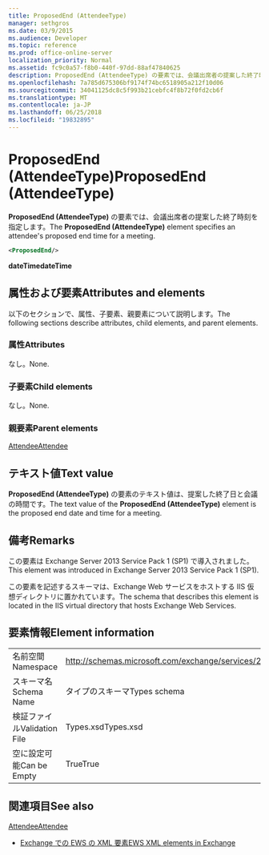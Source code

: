 ```yaml
---
title: ProposedEnd (AttendeeType)
manager: sethgros
ms.date: 03/9/2015
ms.audience: Developer
ms.topic: reference
ms.prod: office-online-server
localization_priority: Normal
ms.assetid: fc9c0a57-f8b0-440f-97dd-88af47840625
description: ProposedEnd (AttendeeType) の要素では、会議出席者の提案した終了時刻を指定します。
ms.openlocfilehash: 7a785d675306bf9174f74bc6518905a212f10d06
ms.sourcegitcommit: 34041125dc8c5f993b21cebfc4f8b72f0fd2cb6f
ms.translationtype: MT
ms.contentlocale: ja-JP
ms.lasthandoff: 06/25/2018
ms.locfileid: "19832895"
---
```

# <a name="proposedend-attendeetype"></a><span data-ttu-id="7fd2c-103">ProposedEnd (AttendeeType)</span><span class="sxs-lookup"><span data-stu-id="7fd2c-103">ProposedEnd (AttendeeType)</span></span>

<span data-ttu-id="7fd2c-104">**ProposedEnd (AttendeeType)** の要素では、会議出席者の提案した終了時刻を指定します。</span><span class="sxs-lookup"><span data-stu-id="7fd2c-104">The **ProposedEnd (AttendeeType)** element specifies an attendee's proposed end time for a meeting.</span></span> 
  
```XML
<ProposedEnd/>
```

 <span data-ttu-id="7fd2c-105">**dateTime**</span><span class="sxs-lookup"><span data-stu-id="7fd2c-105">**dateTime**</span></span>
## <a name="attributes-and-elements"></a><span data-ttu-id="7fd2c-106">属性および要素</span><span class="sxs-lookup"><span data-stu-id="7fd2c-106">Attributes and elements</span></span>

<span data-ttu-id="7fd2c-107">以下のセクションで、属性、子要素、親要素について説明します。</span><span class="sxs-lookup"><span data-stu-id="7fd2c-107">The following sections describe attributes, child elements, and parent elements.</span></span>
  
### <a name="attributes"></a><span data-ttu-id="7fd2c-108">属性</span><span class="sxs-lookup"><span data-stu-id="7fd2c-108">Attributes</span></span>

<span data-ttu-id="7fd2c-109">なし。</span><span class="sxs-lookup"><span data-stu-id="7fd2c-109">None.</span></span>
  
### <a name="child-elements"></a><span data-ttu-id="7fd2c-110">子要素</span><span class="sxs-lookup"><span data-stu-id="7fd2c-110">Child elements</span></span>

<span data-ttu-id="7fd2c-111">なし。</span><span class="sxs-lookup"><span data-stu-id="7fd2c-111">None.</span></span>
  
### <a name="parent-elements"></a><span data-ttu-id="7fd2c-112">親要素</span><span class="sxs-lookup"><span data-stu-id="7fd2c-112">Parent elements</span></span>

[<span data-ttu-id="7fd2c-113">Attendee</span><span class="sxs-lookup"><span data-stu-id="7fd2c-113">Attendee</span></span>](attendee.md)
  
## <a name="text-value"></a><span data-ttu-id="7fd2c-114">テキスト値</span><span class="sxs-lookup"><span data-stu-id="7fd2c-114">Text value</span></span>

<span data-ttu-id="7fd2c-115">**ProposedEnd (AttendeeType)** の要素のテキスト値は、提案した終了日と会議の時間です。</span><span class="sxs-lookup"><span data-stu-id="7fd2c-115">The text value of the **ProposedEnd (AttendeeType)** element is the proposed end date and time for a meeting.</span></span> 
  
## <a name="remarks"></a><span data-ttu-id="7fd2c-116">備考</span><span class="sxs-lookup"><span data-stu-id="7fd2c-116">Remarks</span></span>

<span data-ttu-id="7fd2c-117">この要素は Exchange Server 2013 Service Pack 1 (SP1) で導入されました。</span><span class="sxs-lookup"><span data-stu-id="7fd2c-117">This element was introduced in Exchange Server 2013 Service Pack 1 (SP1).</span></span>
  
<span data-ttu-id="7fd2c-118">この要素を記述するスキーマは、Exchange Web サービスをホストする IIS 仮想ディレクトリに置かれています。</span><span class="sxs-lookup"><span data-stu-id="7fd2c-118">The schema that describes this element is located in the IIS virtual directory that hosts Exchange Web Services.</span></span>
  
## <a name="element-information"></a><span data-ttu-id="7fd2c-119">要素情報</span><span class="sxs-lookup"><span data-stu-id="7fd2c-119">Element information</span></span>

|||
|:-----|:-----|
|<span data-ttu-id="7fd2c-120">名前空間</span><span class="sxs-lookup"><span data-stu-id="7fd2c-120">Namespace</span></span>  <br/> |http://schemas.microsoft.com/exchange/services/2006/types  <br/> |
|<span data-ttu-id="7fd2c-121">スキーマ名</span><span class="sxs-lookup"><span data-stu-id="7fd2c-121">Schema Name</span></span>  <br/> |<span data-ttu-id="7fd2c-122">タイプのスキーマ</span><span class="sxs-lookup"><span data-stu-id="7fd2c-122">Types schema</span></span>  <br/> |
|<span data-ttu-id="7fd2c-123">検証ファイル</span><span class="sxs-lookup"><span data-stu-id="7fd2c-123">Validation File</span></span>  <br/> |<span data-ttu-id="7fd2c-124">Types.xsd</span><span class="sxs-lookup"><span data-stu-id="7fd2c-124">Types.xsd</span></span>  <br/> |
|<span data-ttu-id="7fd2c-125">空に設定可能</span><span class="sxs-lookup"><span data-stu-id="7fd2c-125">Can be Empty</span></span>  <br/> |<span data-ttu-id="7fd2c-126">True</span><span class="sxs-lookup"><span data-stu-id="7fd2c-126">True</span></span>  <br/> |
   
## <a name="see-also"></a><span data-ttu-id="7fd2c-127">関連項目</span><span class="sxs-lookup"><span data-stu-id="7fd2c-127">See also</span></span>



[<span data-ttu-id="7fd2c-128">Attendee</span><span class="sxs-lookup"><span data-stu-id="7fd2c-128">Attendee</span></span>](attendee.md)


- [<span data-ttu-id="7fd2c-129">Exchange での EWS の XML 要素</span><span class="sxs-lookup"><span data-stu-id="7fd2c-129">EWS XML elements in Exchange</span></span>](ews-xml-elements-in-exchange.md)

